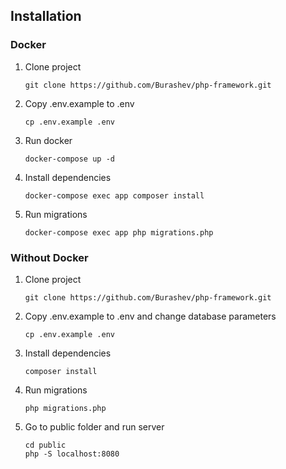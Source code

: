 ## Installation

### Docker
1. Clone project
    ```
    git clone https://github.com/Burashev/php-framework.git
    ```
2. Copy .env.example to .env
    ```
    cp .env.example .env
    ```
3. Run docker
    ```
    docker-compose up -d
    ```
4. Install dependencies
    ```
    docker-compose exec app composer install
    ```
5. Run migrations
    ```
    docker-compose exec app php migrations.php
    ```

### Without Docker
1. Clone project
    ```
    git clone https://github.com/Burashev/php-framework.git
    ```
2. Copy .env.example to .env and change database parameters
    ```
    cp .env.example .env
    ```
   
3. Install dependencies
    ```
    composer install
    ```
   
4. Run migrations
    ```
    php migrations.php
    ```
      
5. Go to public folder and run server
    ```
    cd public
    php -S localhost:8080
    ```
   
